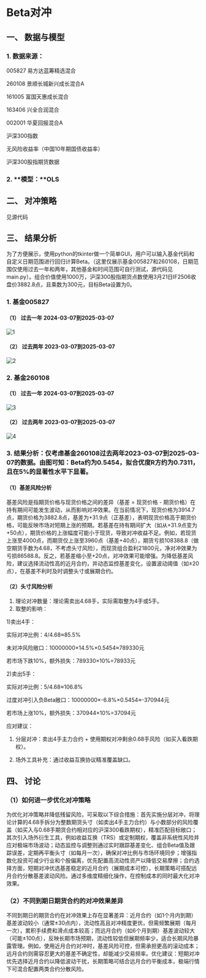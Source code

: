 # Beta对冲

## **一、** **数据与模型**

### **1.** **数据来源：**

005827 易方达蓝筹精选混合

260108 景顺长城新兴成长混合A

161005 富国天惠成长混合

163406 兴全合润混合

002001 华夏回报混合A

沪深300指数

无风险收益率（中国10年期国债收益率）

沪深300股指期货数据

### **2.** **模型：**OLS

 

## **二、** **对冲策略**
见源代码


## **三、** **结果分析**

为了方便展示，使用python的tkinter做一个简单GUI，用户可以输入基金代码和自定义日期范围进行回归计算Beta。（这里仅展示基金005827和260108，日期范围仅使用过去一年和两年，其他基金和时间范围可自行测试，源代码见main.py）。组合价值使用1000万，沪深300股指期货点数使用3月21日IF2506收盘价3882.8点，且乘数为300元，目标Beta设置为0。

### 1. 基金005827

#### （1） 过去一年 2024-03-07到2025-03-07

![1](/image/1.png)

#### （2） 过去两年 2023-03-07到2025-03-07

![2](/image/2.png)

### 2. 基金260108

#### （1） 过去一年 2024-03-07到2025-03-07

![3](/image/3.png)

#### （2）  过去两年 2023-03-07到2025-03-07

![4](/image/4.png)

### 3. 结果分析：仅考虑基金260108过去两年2023-03-07到2025-03-07的数据。由图可知：Beta约为0.5454，拟合优度R方约为0.7311，且在5%的显著性水平下显著。

 

#### （1）基差风险分析

基差风险是指期货价格与现货价格之间的差异（基差 = 现货价格 - 期货价格）在持有期间可能发生波动，从而影响对冲效果。在当前情况下，现货价格为3914.7点，期货价格为3882.8点，基差为+31.9点（正基差），表明现货价格高于期货价格，可能反映市场对短期上涨的预期。若基差在持有期间扩大（如从+31.9点变为+50点），期货价格的上涨幅度可能小于现货，导致对冲收益不足。例如，若现货上涨至4000点，而期货仅上涨至3960点（基差+40点），期货亏损108388.8（做空期货手数为4.68，不考虑头寸风险），而现货组合盈利21800元，净对冲效果为亏损86588.8。反之，若基差缩小至+20点，对冲效果可能增强。为降低基差风险，建议选择流动性高的近月合约，并动态监控基差变化，设置波动阈值（如±20点），在基差不利时及时调整头寸或展期合约。

#### （2）头寸风险分析

1. 理论对冲数量：理论需卖出4.68手，实际需取整为4手或5手。
2. 取整的影响：

1)卖出4手：

实际对冲比例：4/4.68≈85.5%

未对冲风险敞口：10000000×14.5%×0.5454≈789330元

若市场下跌10%，额外损失：789330×10%=78933元

2)卖出5手：

实际对冲比例：5/4.68≈106.8%

过度对冲引入负Beta敞口：10000000×-6.8%×0.5454≈-370944元

若市场上涨10%，额外损失：370944×10%=37094元

应对建议：

1. 分层对冲：卖出4手主力合约 + 使用期权对冲剩余0.68手风险（如买入看跌期权）。

2. 场外工具补充：通过收益互换协议精准覆盖缺口。

 

## **四、** **讨论**

### （1）如何进一步优化对冲策略

为优化对冲策略并降低残留风险，可采取以下综合措施：首先实施分层对冲，将理论计算的4.68手拆分为整数期货头寸（如卖出4手主力合约）与小数部分的风险覆盖（如买入与0.68手期货合约相对应的沪深300看跌期权），精准匹配目标敞口；其次引入场外衍生工具，例如收益互换（TRS）或定制期权，覆盖非系统性风险并应对极端市场波动；动态监控与调整则通过实时跟踪基差变化、组合Beta值及跟踪误差，定期再平衡头寸（如每月一次），确保对冲比例与市场环境同步；增强指数化投资可减少行业和个股偏离，优先配置高流动性资产以降低交易摩擦；合约选择方面，短期对冲优选基差稳定的近月合约（展期成本可控），长期策略可搭配远月合约分散基差波动风险。通过多维度精细化操作，在控制成本的同时最大化对冲效果。

 

### （2）不同到期日期货合约的对冲效果差异

不同到期日的期货合约在对冲效果上存在显著差异：近月合约（如1个月内到期）基差波动较小（通常±30点内），流动性高且对冲精度更优，但需频繁展期（每月一次），累积手续费和滑点成本较高；而远月合约（如6个月到期）基差波动较大（可能±100点），反映长期市场预期，流动性较低但展期频率少，适合长期风险暴露管理。例如，使用近月合约对冲时，基差风险可控，但需承担更高的滚动成本；远月合约则需容忍更大的基差不确定性，却能减少交易频率。优化建议：短期对冲优先选择近月合约以降低波动干扰，长期策略可结合远月合约平衡成本，极端行情下可混合配置两类合约分散风险。
